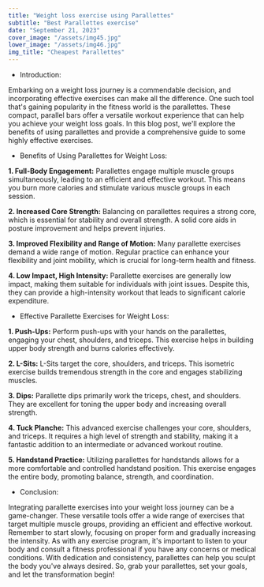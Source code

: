 ```yaml
---
title: "Weight loss exercise using Parallettes"
subtitle: "Best Parallettes exercise"
date: "September 21, 2023"
cover_image: "/assets/img45.jpg"
lower_image: "/assets/img46.jpg"
img_title: "Cheapest Parallettes"
---
```


* Introduction:

Embarking on a weight loss journey is a commendable decision, and incorporating effective exercises can make all the difference. One such tool that's gaining popularity in the fitness world is the parallettes. These compact, parallel bars offer a versatile workout experience that can help you achieve your weight loss goals. In this blog post, we'll explore the benefits of using parallettes and provide a comprehensive guide to some highly effective exercises.

* Benefits of Using Parallettes for Weight Loss:

**1. Full-Body Engagement:**
   Parallettes engage multiple muscle groups simultaneously, leading to an efficient and effective workout. This means you burn more calories and stimulate various muscle groups in each session.

**2. Increased Core Strength:**
   Balancing on parallettes requires a strong core, which is essential for stability and overall strength. A solid core aids in posture improvement and helps prevent injuries.

**3. Improved Flexibility and Range of Motion:**
   Many parallette exercises demand a wide range of motion. Regular practice can enhance your flexibility and joint mobility, which is crucial for long-term health and fitness.

**4. Low Impact, High Intensity:**
   Parallette exercises are generally low impact, making them suitable for individuals with joint issues. Despite this, they can provide a high-intensity workout that leads to significant calorie expenditure.

* Effective Parallette Exercises for Weight Loss:

**1. Push-Ups:**
   Perform push-ups with your hands on the parallettes, engaging your chest, shoulders, and triceps. This exercise helps in building upper body strength and burns calories effectively.

**2. L-Sits:**
   L-Sits target the core, shoulders, and triceps. This isometric exercise builds tremendous strength in the core and engages stabilizing muscles.

**3. Dips:**
   Parallette dips primarily work the triceps, chest, and shoulders. They are excellent for toning the upper body and increasing overall strength.

**4. Tuck Planche:**
   This advanced exercise challenges your core, shoulders, and triceps. It requires a high level of strength and stability, making it a fantastic addition to an intermediate or advanced workout routine.

**5. Handstand Practice:**
   Utilizing parallettes for handstands allows for a more comfortable and controlled handstand position. This exercise engages the entire body, promoting balance, strength, and coordination.

* Conclusion:

Integrating parallette exercises into your weight loss journey can be a game-changer. These versatile tools offer a wide range of exercises that target multiple muscle groups, providing an efficient and effective workout. Remember to start slowly, focusing on proper form and gradually increasing the intensity. As with any exercise program, it's important to listen to your body and consult a fitness professional if you have any concerns or medical conditions. With dedication and consistency, parallettes can help you sculpt the body you've always desired. So, grab your parallettes, set your goals, and let the transformation begin!

